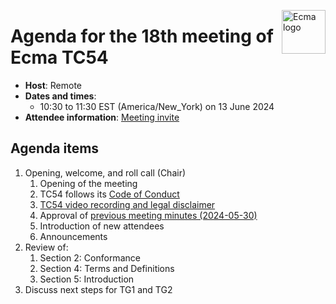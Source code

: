 <img src="https://tc54.org/images/ecma.svg" align="right" height="70" alt="Ecma logo" /> <!-- markdownlint-disable-line MD041 -->

# Agenda for the 18th meeting of Ecma TC54

- **Host**: Remote
- **Dates and times**:
  - 10:30 to 11:30 EST (America/New\_York) on 13 June 2024
- **Attendee information**: [Meeting invite](https://calendar.google.com/calendar/event?action=TEMPLATE&tmeid=MW43ZjdoZmF2cW11MXZzM2Y5ZHNobmt0cjhfMjAyMzEyMTRUMTUzMDAwWiBjXzg4NGRlY2RlNWExNTI5MDJiYjUxYTYyZjg5NTUwZDBmMzc0ODQ4NDUzNGYwOGM2Mzc5MmYyZTY1NGYyYTdlYmNAZw&tmsrc=c_884decde5a152902bb51a62f89550d0f3748484534f08c63792f2e654f2a7ebc%40group.calendar.google.com&scp=ALL)


## Agenda items

1. Opening, welcome, and roll call (Chair)
   1. Opening of the meeting
   1. TC54 follows its [Code of Conduct](../CODE_OF_CONDUCT.md)
   1. [TC54 video recording and legal disclaimer](../VIDEO_RECORDING_AND_LEGAL_DISCLAIMER.md)
   1. Approval of [previous meeting minutes (2024-05-30)](2024-06-06-minutes.md)
   1. Introduction of new attendees
   1. Announcements
1. Review of:
   1. Section 2: Conformance
   1. Section 4: Terms and Definitions
   1. Section 5: Introduction
1. Discuss next steps for TG1 and TG2
